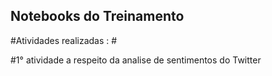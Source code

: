 ## Notebooks do Treinamento ##

#Atividades realizadas : #

#1° atividade a respeito da analise de sentimentos do Twitter 
